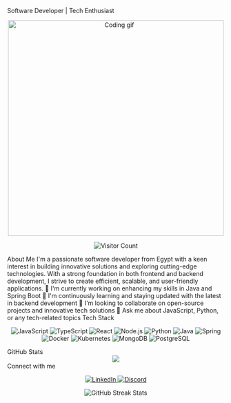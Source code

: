Software Developer | Tech Enthusiast
<div align="center"> <img src="https://user-images.githubusercontent.com/74038190/213910845-af37a709-8995-40d6-be59-724526e3c3d7.gif" alt="Coding gif" width="500" /> </div> <p align="center"> <img src="https://profile-counter.glitch.me/mohamedramadan14/count.svg?" alt="Visitor Count" /> </p>
About Me
I'm a passionate software developer from Egypt with a keen interest in building innovative solutions and exploring cutting-edge technologies. With a strong foundation in both frontend and backend development, I strive to create efficient, scalable, and user-friendly applications.
🔭 I'm currently working on enhancing my skills in Java and Spring Boot
🌱 I'm continuously learning and staying updated with the latest in backend development
👯 I'm looking to collaborate on open-source projects and innovative tech solutions
💬 Ask me about JavaScript, Python, or any tech-related topics
Tech Stack
<p align="center"> <img src="https://img.shields.io/badge/JavaScript-F7DF1E?style=for-the-badge&logo=javascript&logoColor=black" alt="JavaScript" /> <img src="https://img.shields.io/badge/TypeScript-007ACC?style=for-the-badge&logo=typescript&logoColor=white" alt="TypeScript" /> <img src="https://img.shields.io/badge/React-20232A?style=for-the-badge&logo=react&logoColor=61DAFB" alt="React" /> <img src="https://img.shields.io/badge/Node.js-43853D?style=for-the-badge&logo=node.js&logoColor=white" alt="Node.js" /> <img src="https://img.shields.io/badge/Python-3776AB?style=for-the-badge&logo=python&logoColor=white" alt="Python" /> <img src="https://img.shields.io/badge/Java-ED8B00?style=for-the-badge&logo=java&logoColor=white" alt="Java" /> <img src="https://img.shields.io/badge/Spring-6DB33F?style=for-the-badge&logo=spring&logoColor=white" alt="Spring" /> <img src="https://img.shields.io/badge/Docker-2496ED?style=for-the-badge&logo=docker&logoColor=white" alt="Docker" /> <img src="https://img.shields.io/badge/Kubernetes-326CE5?style=for-the-badge&logo=kubernetes&logoColor=white" alt="Kubernetes" /> <img src="https://img.shields.io/badge/MongoDB-4EA94B?style=for-the-badge&logo=mongodb&logoColor=white" alt="MongoDB" /> <img src="https://img.shields.io/badge/PostgreSQL-316192?style=for-the-badge&logo=postgresql&logoColor=white" alt="PostgreSQL" /> </p>
GitHub Stats
<div align="center"> <img src="https://github-readme-stats.vercel.app/api?username=mohamedramadan14&show_icons=true&count_private=true&hide_border=true" align="center" /> </div>
Connect with me
<p align="center"> <a href="https://www.linkedin.com/in/mohamed-ramadan-b28696286" target="_blank"> <img src="https://img.shields.io/badge/LinkedIn-0077B5?style=for-the-badge&logo=linkedin&logoColor=white" alt="LinkedIn" /> </a> <a href="https://discordapp.com/users/mo_shata_14" target="_blank"> <img src="https://img.shields.io/badge/Discord-7289DA?style=for-the-badge&logo=discord&logoColor=white" alt="Discord" /> </a> </p></div>
<!-- This line embeds an animated SVG image of a snake, which visually represents my GitHub contributions or activity. The image is centered for better presentation. 
<div align="center"> <img src="https://raw.githubusercontent.com/mohamedramadan14/mohamedramadan14/output/snake.svg" alt="Snake animation" />-->

<div align="center">
  <img src="https://github-readme-streak-stats.herokuapp.com/?user=mohamedramadan14" alt="GitHub Streak Stats" />
</div>
